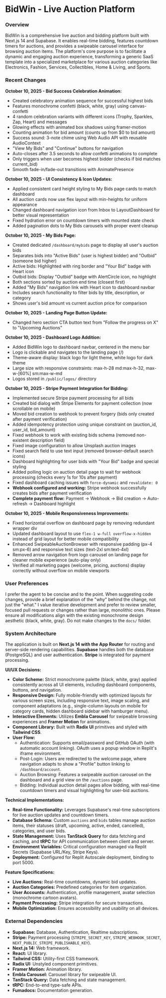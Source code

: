 # BidWin - Live Auction Platform

### Overview
BidWin is a comprehensive live auction and bidding platform built with Next.js 14 and Supabase. It enables real-time bidding, features countdown timers for auctions, and provides a swipeable carousel interface for browsing auction items. The platform's core purpose is to facilitate a dynamic and engaging auction experience, transforming a generic SaaS template into a specialized marketplace for various auction categories like Electronics, Fashion, Services, Collectibles, Home & Living, and Sports.

### Recent Changes
**October 10, 2025 - Bid Success Celebration Animation:**
- Created celebratory animation sequence for successful highest bids
- Features monochrome confetti (black, white, gray) using canvas-confetti
- 4 random celebration variants with different icons (Trophy, Sparkles, Zap, Heart) and messages
- Glowing effects with animated box shadows using framer-motion
- Counting animation for bid amount (counts up from $0 to bid amount)
- Success sound: 3-note chime using Web Audio API with reusable AudioContext
- "View My Bids" and "Continue" buttons for navigation
- Auto-closes after 3.5 seconds to allow confetti animations to complete
- Only triggers when user becomes highest bidder (checks if bid matches current_bid)
- Smooth fade-in/fade-out transitions with AnimatePresence

**October 10, 2025 - UI Consistency & Icon Updates:**
- Applied consistent card height styling to My Bids page cards to match dashboard
- All auction cards now use flex layout with min-heights for uniform appearance
- Changed dashboard navigation icon from Inbox to LayoutDashboard for better visual representation
- Fixed hydration error on countdown timers with mounted state check
- Added pagination dots to My Bids carousels with proper event cleanup

**October 10, 2025 - My Bids Page:**
- Created dedicated `/dashboard/mybids` page to display all user's auction bids
- Separates bids into "Active Bids" (user is highest bidder) and "Outbid" (someone bid higher)
- Active bids: Highlighted with ring border and "Your Bid" badge with Heart icon
- Outbid bids: Display "Outbid" badge with AlertCircle icon, no highlight
- Both sections sorted by auction end time (closest first)
- Added "My Bids" navigation link with Heart icon to dashboard navbar
- Includes search functionality to filter bids by title, description, or category
- Shows user's bid amount vs current auction price for comparison

**October 10, 2025 - Landing Page Button Update:**
- Changed hero section CTA button text from "Follow the progress on X" to "Upcoming Auctions"

**October 10, 2025 - Dashboard Logo Addition:**
- Added BidWin logo to dashboard navbar, centered in the menu bar
- Logo is clickable and navigates to the landing page (/)
- Theme-aware display: black logo for light theme, white logo for dark theme
- Large size with responsive constraints: max-h-28 md:max-h-32, max-w-[60%] sm:max-w-md
- Logos stored in `/public/logos/` directory


**October 10, 2025 - Stripe Payment Integration for Bidding:**
- Implemented secure Stripe payment processing for all bids
- Created bid dialog with Stripe Elements for payment collection (now scrollable on mobile)
- Moved bid creation to webhook to prevent forgery (bids only created after payment verification)
- Added idempotency protection using unique constraint on (auction_id, user_id, bid_amount)
- Fixed webhook to work with existing bids schema (removed non-existent description field)
- Fixed image configuration to allow Unsplash auction images
- Fixed search field to use text input (removed browser-default search icons)
- Dashboard highlighting for user bids with "Your Bid" badge and special styling
- Added polling logic on auction detail page to wait for webhook processing (checks every 1s for 10s after payment)
- Fixed dashboard caching issues with `force-dynamic` and `revalidate: 0`
- **Webhook configured and working:** Stripe webhook successfully creates bids after payment verification
- **Complete payment flow:** Payment → Webhook → Bid creation → Auto-refresh → Dashboard highlight

**October 10, 2025 - Mobile Responsiveness Improvements:**
- Fixed horizontal overflow on dashboard page by removing redundant wrapper div
- Updated dashboard layout to use `flex-1 w-full overflow-x-hidden` instead of grid layout for better mobile compatibility
- Enhanced SwipeableAuctionBrowser with responsive padding (px-4 sm:px-6) and responsive text sizes (text-2xl sm:text-4xl)
- Removed arrow navigation from logo carousel on landing page for cleaner mobile experience (auto-play only)
- Verified all marketing pages (welcome, pricing, auctions) display correctly without overflow on mobile viewports

### User Preferences
I prefer the agent to be concise and to the point. When suggesting code changes, provide a brief explanation of the "why" behind the change, not just the "what." I value iterative development and prefer to review smaller, focused pull requests or changes rather than large, monolithic ones. Please ensure all modifications align with the existing monochrome design aesthetic (black, white, gray). Do not make changes to the `docs/` folder.

### System Architecture
The application is built on **Next.js 14 with the App Router** for routing and server-side rendering capabilities. **Supabase** handles both the database (PostgreSQL) and user authentication. **Stripe** is integrated for payment processing.

**UI/UX Decisions:**
- **Color Scheme:** Strict monochrome palette (black, white, gray) applied consistently across all UI elements, including dashboard components, buttons, and navigation.
- **Responsive Design:** Fully mobile-friendly with optimized layouts for various screen sizes, including responsive text, image scaling, and component adaptations (e.g., single-column layouts on mobile for category cards, hidden dashboard sidebar with hamburger menu).
- **Interactive Elements:** Utilizes **Embla Carousel** for swipeable browsing experiences and **Framer Motion** for animations.
- **Component Library:** Built with **Radix UI** primitives and styled with **Tailwind CSS**.
- **User Flow:**
    - Authentication: Supports email/password and GitHub OAuth (with automatic account linking). OAuth uses a popup window in Replit's iframe environment.
    - Post-Login: Users are redirected to the welcome page, where navigation adapts to show a "Profile" button linking to `/dashboard/account`.
    - Auction Browsing: Features a swipeable auction carousel on the dashboard and a grid view on the `/auctions` page.
    - Bidding: Individual auction detail pages allow bidding, with real-time countdown timers and visual highlighting for user-bid auctions.

**Technical Implementations:**
- **Real-time Functionality:** Leverages Supabase's real-time subscriptions for live auction updates and countdown timers.
- **Database Schema:** Custom `auctions` and `bids` tables manage auction items, their statuses (draft, upcoming, active, ended, cancelled), categories, and user bids.
- **State Management:** Uses **TanStack Query** for data fetching and caching, and **tRPC** for API communication between client and server.
- **Environment Variables:** Critical configuration managed via Replit Secrets (Supabase URL/Key, Stripe Keys).
- **Deployment:** Configured for Replit Autoscale deployment, binding to port 5000.

**Feature Specifications:**
- **Live Auctions:** Real-time countdowns, dynamic bid updates.
- **Auction Categories:** Predefined categories for item organization.
- **User Accounts:** Authentication, profile management, avatar selection (monochrome cartoon avatars).
- **Payment Processing:** Stripe integration for secure transactions.
- **Mobile Optimization:** Ensures accessibility and usability on all devices.

### External Dependencies
- **Supabase:** Database, Authentication, Realtime subscriptions.
- **Stripe:** Payment processing (`STRIPE_SECRET_KEY`, `STRIPE_WEBHOOK_SECRET`, `NEXT_PUBLIC_STRIPE_PUBLISHABLE_KEY`).
- **Next.js 14:** Web framework.
- **React:** UI library.
- **Tailwind CSS:** Utility-first CSS framework.
- **Radix UI:** Unstyled component primitives.
- **Framer Motion:** Animation library.
- **Embla Carousel:** Carousel library for swipeable UI.
- **TanStack Query:** Data fetching and state management.
- **tRPC:** End-to-end type-safe APIs.
- **Fumadocs:** Documentation generation.